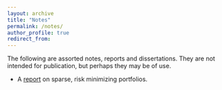 ```yaml
---
layout: archive
title: "Notes"
permalink: /notes/
author_profile: true
redirect_from:
---
```

The following are assorted notes, reports and dissertations. They are not intended for publication, but perhaps they may be of use.

<ul>
  <li> A <a href = "./files/Sparse_and_Stable.pdf">report</a> on sparse, risk minimizing portfolios. </li>
</ul>
